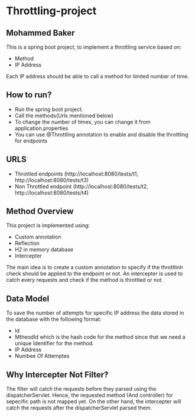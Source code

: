 # Throttling-project
## Mohammed Baker

This is a spring boot project, to implement a throttling service based on:
- Method
- IP Address

Each IP address should be able to call a method for limited number of time. 
## How to run?

- Run the spring boot project.
- Call the methods(Urls mentioned below)
- To change the number of times, you can change it from application.properties
- You can use @Throttling annotation to enable and disable the throttling for endpoints

## URLS
- Throttled endpoints (http://localhost:8080/tests/t1, http://localhost:8080/tests/t3)
- Non Throttled endpoint (http://localhost:8080/tests/t2, http://localhost:8080/tests/t4)

## Method Overview
This project is implemented using:
- Custom annotation
- Reflection
- H2 in memory database
- Intercepter

The main idea is to create a custom annotation to specify if the throttlinh check should be applied to the endpoint or not. An intercepter is used to catch every requests and check if the method is throttled or not. 

## Data Model
To save the number of attempts for specific IP address the data stored in the database with the following format:
- Id
- MtheodId which is the hash code for the method since that we need a unique Identifier for the method.
- IP Address
- Numbee Of Attemptes

## Why Intercepter Not Filter? 
The filter will catch the requests before they parsed using the dispatcherServlet. Hence, the requested method (And controller) for sepecific path is not mapped yet. On the other hand, the intercepter will catch the requests after the dispatcherServlet parsed them. 



